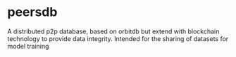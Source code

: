 # peersdb
A distributed p2p database, based on orbitdb but extend with blockchain technology to provide data integrity. Intended for the sharing of datasets for model training

